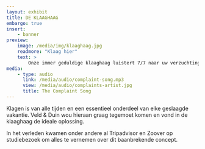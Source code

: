```yaml
---
layout: exhibit
title: DE KLAAGHAAG
embargo: true
insert:
    - banner
preview: 
    image: /media/img/klaaghaag.jpg
    readmore: "Klaag hier"
    text: >
        Onze immer geduldige klaaghaag luistert 7/7 naar uw verzuchtingen.
media:
    - type: audio
      link: /media/audio/complaint-song.mp3
      view: /media/audio/complaints-artist.jpg
      title: The Complaint Song
---
```


Klagen is van alle tijden en een essentieel onderdeel van elke geslaagde vakantie. Veld & Duin wou hieraan graag tegemoet komen en vond in de klaaghaag de ideale oplossing.

In het verleden kwamen onder andere al Tripadvisor en Zoover op studiebezoek om alles te vernemen over dit baanbrekende concept.